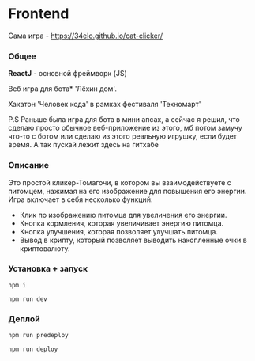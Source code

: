 # Frontend

Сама игра - https://34elo.github.io/cat-clicker/

### Общее

**ReactJ** - основной фреймворк (JS)

Веб игра для бота* 'Лёхин дом'.

Хакатон 'Человек кода' в рамках фестиваля 'Техномарт'

P.S Раньше была игра для бота в мини апсах, а сейчас я решил, что сделаю просто обычное веб-приложение из этого, мб
потом замучу что-то с ботом или сделаю из этого реальную игрушку, если будет время. А так пускай лежит здесь на гитхабе

### Описание

Это простой кликер-Томагочи, в котором вы взаимодействуете с питомцем, нажимая на его изображение для повышения его
энергии. Игра включает в себя несколько функций:

- Клик по изображению питомца для увеличения его энергии.
- Кнопка кормления, которая увеличивает энергию питомца.
- Кнопка улучшения, которая позволяет улучшать питомца.
- Вывод в крипту, который позволяет выводить накопленные очки в криптовалюту.

### Установка + запуск

```
npm i
```

```
npm run dev
```

### Деплой
```
npm run predeploy
```

```
npm run deploy
```
